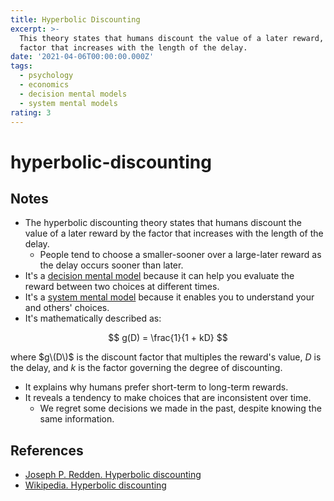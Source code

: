 ```yaml
---
title: Hyperbolic Discounting
excerpt: >-
  This theory states that humans discount the value of a later reward, by the
  factor that increases with the length of the delay.
date: '2021-04-06T00:00:00.000Z'
tags:
  - psychology
  - economics
  - decision mental models
  - system mental models
rating: 3
---
```


# hyperbolic-discounting

## Notes

* The hyperbolic discounting theory states that humans discount the value of a later reward by the factor that increases with the length of the delay.
  * People tend to choose a smaller-sooner over a large-later reward as the delay occurs sooner than later.
* It's a [decision mental model](https://github.com/arantespp/arantespp.com/tree/b6972d031c3b14786c74e4cbe8941b4cc5f36c0f/zettelkasten/decision-mental-models/README.md) because it can help you evaluate the reward between two choices at different times.
* It's a [system mental model](https://github.com/arantespp/arantespp.com/tree/b6972d031c3b14786c74e4cbe8941b4cc5f36c0f/zettelkasten/system-mental-models/README.md) because it enables you to understand your and others' choices.
* It's mathematically described as:

$$
g(D) = \frac{1}{1 + kD}
$$

where $g\(D\)$ is the discount factor that multiples the reward's value, $D$ is the delay, and $k$ is the factor governing the degree of discounting.

* It explains why humans prefer short-term to long-term rewards.
* It reveals a tendency to make choices that are inconsistent over time.
  * We regret some decisions we made in the past, despite knowing the same information.

## References

* [Joseph P. Redden. Hyperbolic discounting](http://www.behaviorlab.org/Papers/Hyperbolic.pdf)
* [Wikipedia. Hyperbolic discounting](https://en.wikipedia.org/wiki/Hyperbolic_discounting)

